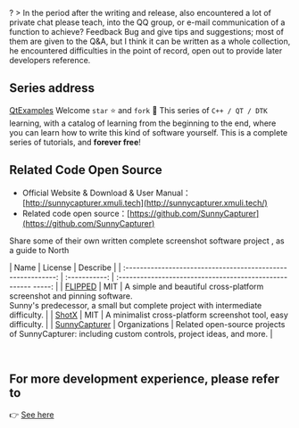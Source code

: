 
? > In the period after the writing and release, also encountered a lot of private chat please teach, into the QQ group, or e-mail communication of a function to achieve? Feedback Bug and give tips and suggestions; most of them are given to the Q&A, but I think it can be written as a whole collection, he encountered difficulties in the point of record, open out to provide later developers reference.



## Series address

[QtExamples](https://github.com/XMuli/QtExamples) Welcome `star` ⭐ and `fork` 🍴 This series of `C++ / QT / DTK` learning, with a catalog of learning from the beginning to the end, where you can learn how to write this kind of software yourself. This is a complete series of tutorials, and **forever free**!



## Related Code Open Source

- Official Website & Download & User Manual：[http://sunnycapturer.xmuli.tech](http://sunnycapturer.xmuli.tech/)
- Related code open source：[https://github.com/SunnyCapturer](https://github.com/SunnyCapturer)

Share some of their own written complete screenshot software project , as a guide to North

| Name | License | Describe |
| :----------------------------------------------------------: | :-----------: | :----------------------------------------------------- -----: |
| [FLIPPED](https://github.com/SunnyCapturer/FLIPPED) | MIT | A simple and beautiful cross-platform screenshot and pinning software.<br/>Sunny's predecessor, a small but complete project with intermediate difficulty. |
| [ShotX](https://github.com/SunnyCapturer/ShotX) | MIT | A minimalist cross-platform screenshot tool, easy difficulty. |
| [SunnyCapturer](https://github.com/orgs/SunnyCapturer/repositories) | Organizations | Related open-source projects of SunnyCapturer: including custom controls, project ideas, and more. |

<br>

## For more development experience, please refer to

👉 [See here](https://sunnycapturer.xmuli.tech/#/zh-cn/development_technology)
